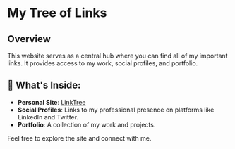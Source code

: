 # My Tree of Links

## Overview
This website serves as a central hub where you can find all of my important links. It provides access to my work, social profiles, and portfolio.

## 🚀 What's Inside:
- **Personal Site**: [LinkTree](https://tree.antonioarcher.com)
- **Social Profiles**: Links to my professional presence on platforms like LinkedIn and Twitter.
- **Portfolio**: A collection of my work and projects.

Feel free to explore the site and connect with me.
